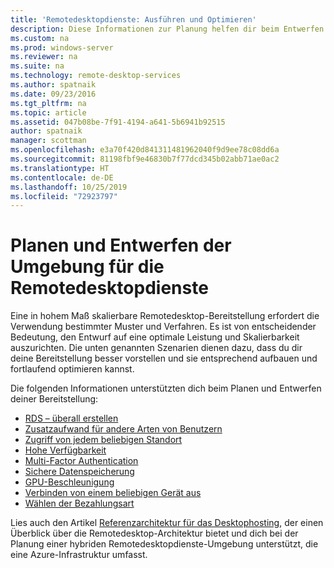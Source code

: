 ```yaml
---
title: 'Remotedesktopdienste: Ausführen und Optimieren'
description: Diese Informationen zur Planung helfen dir beim Entwerfen deiner Remotedesktop-Bereitstellung.
ms.custom: na
ms.prod: windows-server
ms.reviewer: na
ms.suite: na
ms.technology: remote-desktop-services
ms.author: spatnaik
ms.date: 09/23/2016
ms.tgt_pltfrm: na
ms.topic: article
ms.assetid: 047b08be-7f91-4194-a641-5b6941b92515
author: spatnaik
manager: scottman
ms.openlocfilehash: e3a70f420d841311481962040f9d9ee78c08dd6a
ms.sourcegitcommit: 81198fbf9e46830b7f77dcd345b02abb71ae0ac2
ms.translationtype: HT
ms.contentlocale: de-DE
ms.lasthandoff: 10/25/2019
ms.locfileid: "72923797"
---
```

# <a name="plan-and-design-your-remote-desktop-services-environment"></a>Planen und Entwerfen der Umgebung für die Remotedesktopdienste

Eine in hohem Maß skalierbare Remotedesktop-Bereitstellung erfordert die Verwendung bestimmter Muster und Verfahren.
Es ist von entscheidender Bedeutung, den Entwurf auf eine optimale Leistung und Skalierbarkeit auszurichten. Die unten genannten Szenarien dienen dazu, dass du dir deine Bereitstellung besser vorstellen und sie entsprechend aufbauen und fortlaufend optimieren kannst.

Die folgenden Informationen unterstützten dich beim Planen und Entwerfen deiner Bereitstellung:

- [RDS – überall erstellen](rds-plan-build-anywhere.md)
- [Zusatzaufwand für andere Arten von Benutzern](rds-plan-cater-to-users.md)
- [Zugriff von jedem beliebigen Standort](rds-plan-access-from-anywhere.md)
- [Hohe Verfügbarkeit](rds-plan-high-availability.md)
- [Multi-Factor Authentication](rds-plan-mfa.md)
- [Sichere Datenspeicherung](rds-plan-secure-data-storage.md)
- [GPU-Beschleunigung](rds-graphics-virtualization.md)
- [Verbinden von einem beliebigen Gerät aus](rds-plan-connect-from-any-device.md)
- [Wählen der Bezahlungsart](rds-plan-choose-how-you-pay.md)

Lies auch den Artikel [Referenzarchitektur für das Desktophosting](desktop-hosting-reference-architecture.md), der einen Überblick über die Remotedesktop-Architektur bietet und dich bei der Planung einer hybriden Remotedesktopdienste-Umgebung unterstützt, die eine Azure-Infrastruktur umfasst.
